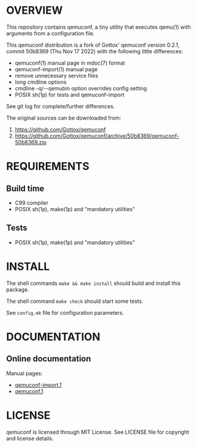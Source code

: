 OVERVIEW
========

This repository contains qemuconf, a tiny utility that executes
qemu(1) with arguments from a configuration file.

This qemuconf distribution is a fork of Gottox' qemuconf version
0.2.1, commit 50b8369 (Thu Nov 17 2022) with the following little
differences:
  * qemuconf(1) manual page in mdoc(7) format
  * qemuconf-import(1) manual page
  * remove unnecessary service files
  * long cmdline options
  * cmdline -q/--qemubin option overrides config setting
  * POSIX sh(1p) for tests and qemuconf-import

See git log for complete/further differences.

The original sources can be downloaded from:
  1. https://github.com/Gottox/qemuconf
  2. https://github.com/Gottox/qemuconf/archive/50b8369/qemuconf-50b8369.zip


REQUIREMENTS
============

Build time
----------
  * C99 compiler
  * POSIX sh(1p), make(1p) and "mandatory utilities"

Tests
-----
  * POSIX sh(1p), make(1p) and "mandatory utilities"


INSTALL
=======

The shell commands `make && make install` should build and install
this package.

The shell command `make check` should start some tests.

See `config.mk` file for configuration parameters.


DOCUMENTATION
=============

Online documentation
--------------------

Manual pages:
- [qemuconf-import.1](https://zeppe-lin.github.io/qemuconf-import.1.html)
- [qemuconf.1](https://zeppe-lin.github.io/qemuconf.1.html)


LICENSE
=======

qemuconf is licensed through MIT License.
See LICENSE file for copyright and license details.
